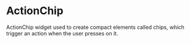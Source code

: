 # ActionChip
ActionChip widget used to create compact elements called chips, which trigger an action when the user presses on it.
